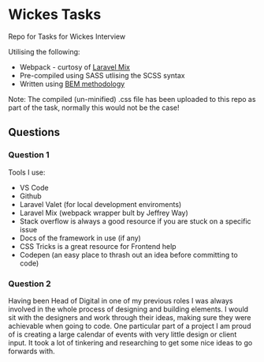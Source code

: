 # Wickes Tasks
Repo for Tasks for Wickes Interview

Utilising the following:
- Webpack - curtosy of [Laravel Mix](https://github.com/JeffreyWay/laravel-mix)
- Pre-compiled using SASS utlising the SCSS syntax
- Written using [BEM methodology](http://getbem.com/)

Note: The compiled (un-minified) .css file has been uploaded to this repo as part of the task, normally this would not be the case!

## Questions

### Question 1
Tools I use:
- VS Code
- Github
- Laravel Valet (for local development enviroments)
- Laravel Mix (webpack wrapper bult by Jeffrey Way)
- Stack overflow is always a good resource if you are stuck on a specific issue
- Docs of the framework in use (if any)
- CSS Tricks is a great resource for Frontend help
- Codepen (an easy place to thrash out an idea before committing to code)

### Question 2
Having been Head of Digital in one of my previous roles I was always involved in the whole process of designing and building elements. I would sit with the designers and work through their ideas, making sure they were achievable when going to code. One particular part of a project I am proud of is creating a large calendar of events with very little design or client input. It took a lot of tinkering and researching to get some nice ideas to go forwards with.
